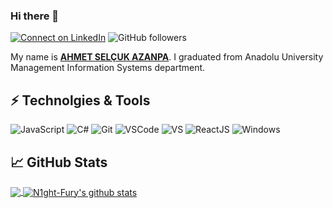 ### Hi there 👋

[![Connect on LinkedIn](https://img.shields.io/badge/--linkedin?label=LinkedIn&logo=LinkedIn&style=social)](https://www.linkedin.com/in/ahmet-selçuk-a-628a74165/)
![GitHub followers](https://img.shields.io/github/followers/ahmetazanpa?style=social)

My name is **[AHMET SELÇUK AZANPA](https://www.linkedin.com/in/ahmet-selçuk-a-628a74165/)**. I graduated from Anadolu University Management Information Systems department. 

## ⚡ Technolgies & Tools
![JavaScript](https://img.icons8.com/color/30/javascript.png)
![C#](https://img.icons8.com/color/30/c-sharp-logo.png)
![Git](https://img.icons8.com/ios-filled/30/git.png)
![VSCode](https://img.icons8.com/color/30/visual-studio-code-2019.png)
![VS](https://img.icons8.com/color/30/visual-studio.png)
![ReactJS](https://img.icons8.com/color/30/react-native.png)
![Windows](https://img.icons8.com/color/30/windows-10.png)


## 📈 GitHub Stats

<a href="https://github.com/ahmetazanpa/ahmetazanpa">
  <img align="center" src="https://github-readme-stats.vercel.app/api/top-langs/?username=ahmetazanpa&hide=shell,java,css,objective-c,ruby,html,starlark&theme=dark&hide_langs_below=1" />
</a>
<a href="https://github.com/ahmetazanpa/ahmetazanpa">
  <img align="center" src="https://github-readme-stats.vercel.app/api?username=ahmetazanpa&show_icons=true&theme=radical&line_height=27&title_color=fff&icon_color=79ff97&text_color=9f9f9f&bg_color=151515" alt="N1ght-Fury's github stats" />
</a>
